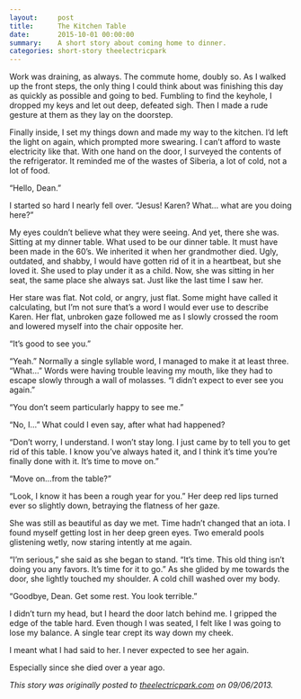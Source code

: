 ```yaml
---
layout:     post
title:      The Kitchen Table
date:       2015-10-01 00:00:00
summary:    A short story about coming home to dinner.
categories: short-story theelectricpark
---
```


Work was draining, as always. The commute home, doubly so. As I walked up the front steps, the only thing I could think about was finishing this day as quickly as possible and going to bed. Fumbling to find the keyhole, I dropped my keys and let out deep, defeated sigh. Then I made a rude gesture at them as they lay on the doorstep.

Finally inside, I set my things down and made my way to the kitchen. I’d left the light on again, which prompted more swearing. I can’t afford to waste electricity like that. With one hand on the door, I surveyed the contents of the refrigerator. It reminded me of  the wastes of Siberia, a lot of cold, not a lot of food.

“Hello, Dean.”

I started so hard I nearly fell over. “Jesus! Karen? What… what are you doing here?”

My eyes couldn’t believe what they were seeing. And yet, there she was. Sitting at my dinner table. What used to be our dinner table. It must have been made in the 60’s. We inherited it when her grandmother died. Ugly, outdated, and shabby, I would have gotten rid of it in a heartbeat, but she loved it. She used to play under it as a child. Now, she was sitting in her seat, the same place she always sat. Just like the last time I saw her.

Her stare was flat. Not cold, or angry, just flat. Some might have called it calculating, but I’m not sure that’s a word I would ever use to describe Karen. Her flat, unbroken gaze followed me as I slowly crossed the room and lowered myself into the chair opposite her.

“It’s good to see you.”

“Yeah.” Normally a single syllable word, I managed to make it at least three. “What…” Words were having trouble leaving my mouth, like they had to escape slowly through a wall of molasses. “I didn’t expect to ever see you again.”

“You don’t seem particularly happy to see me.”

“No, I…” What could I even say, after what had happened?

“Don’t worry, I understand. I won’t stay long. I just came by to tell you to get rid of this table. I know you’ve always hated it, and I think it’s time you’re finally done with it. It’s time to move on.”

“Move on…from the table?”

“Look, I know it has been a rough year for you.” Her deep red lips turned ever so slightly down, betraying the flatness of her gaze.

She was still as beautiful as day we met. Time hadn’t changed that an iota. I found myself getting lost in her deep green eyes. Two emerald pools glistening wetly, now staring intently at me again.

“I’m serious,” she said as she began to stand. “It’s time. This old thing isn’t doing you any favors. It’s time for it to go.” As she glided by me towards the door, she lightly touched my shoulder. A cold chill washed over my body.

“Goodbye, Dean. Get some rest. You look terrible.”

I didn’t turn my head, but I heard the door latch behind me. I gripped the edge of the table hard. Even though I was seated, I felt like I was going to lose my balance. A single tear crept its way down my cheek.

I meant what I had said to her. I never expected to see her again.

Especially since she died over a year ago.

_This story was originally posted to [theelectricpark.com](http://theelectricpark.com/2013/09/06/friday-fiction-the-kitchen-table/) on 09/06/2013._

